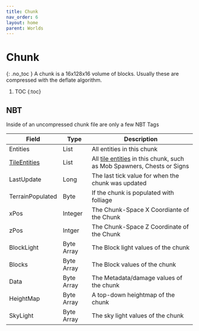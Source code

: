```yaml
---
title: Chunk
nav_order: 6
layout: home
parent: Worlds
---
```


# Chunk
{: .no_toc }
A chunk is a 16x128x16 volume of blocks. Usually these are compressed with the deflate algorithm.

1. TOC
{:toc}

## NBT
Inside of an uncompressed chunk file are only a few NBT Tags

| Field    | Type     | Description                           |
| -------- | -------- | ------------------------------------- |
| Entities | List     | All entities in this chunk |
| [TileEntities](../general/tileentities) | List | All [tile entities](../general/tileentities) in this chunk, such as Mob Spawners, Chests or Signs |
| LastUpdate | Long | The last tick value for when the chunk was updated |
| TerrainPopulated | Byte | If the chunk is populated with folliage |
| xPos | Integer | The Chunk-Space X Coordiante of the Chunk |
| zPos | Intger | The Chunk-Space Z Coordinate of the Chunk |
| BlockLight | Byte Array | The Block light values of the chunk |
| Blocks | Byte Array | The Block values of the chunk |
| Data | Byte Array | The Metadata/damage values of the chunk |
| HeightMap | Byte Array | A top-down heightmap of the chunk |
| SkyLight | Byte Array | The sky light values of the chunk |
